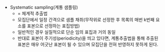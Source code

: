 * Systematic sampling(계통 샘플링)
	* = 체계적 추출법
	* 모집단에서 일정 간격으로 샘플 채취(무작위로 선정한 후 목록의 매번 k번째 요소를 표본으로 선정하는 표집방법)
	* 일반적인 경우 실질적으로 단순 임의 표집과 거의 동일
	* 반대로 표본이 주기성(periodicity)을 띄고 있다면, 계통추출법을 통해 추출된 표본은 매우 어긋난 표본이 될 수 있으며 모집단을 전혀 반영하지 못하게 된다.

